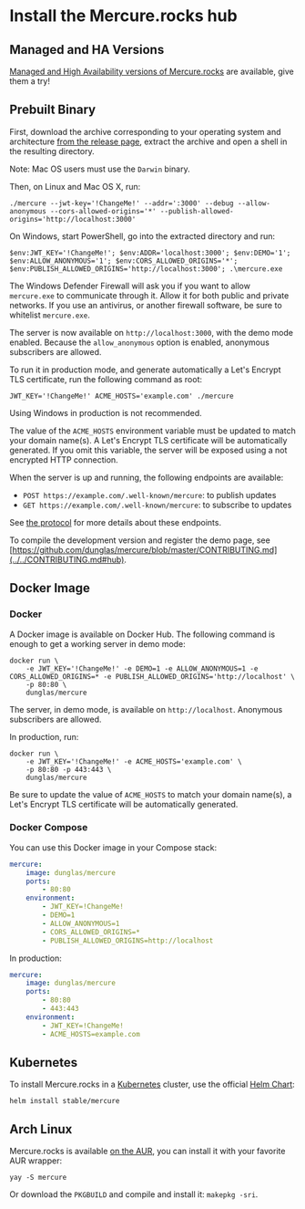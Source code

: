 # Install the Mercure.rocks hub

## Managed and HA Versions

[Managed and High Availability versions of Mercure.rocks](https://mercure.rocks/pricing) are available, give them a try!

## Prebuilt Binary

First, download the archive corresponding to your operating system and architecture [from the release page](https://github.com/dunglas/mercure/releases), extract the archive and open a shell in the resulting directory.

Note: Mac OS users must use the `Darwin` binary.

Then, on Linux and Mac OS X, run:

    ./mercure --jwt-key='!ChangeMe!' --addr=':3000' --debug --allow-anonymous --cors-allowed-origins='*' --publish-allowed-origins='http://localhost:3000'

On Windows, start PowerShell, go into the extracted directory and run:

    $env:JWT_KEY='!ChangeMe!'; $env:ADDR='localhost:3000'; $env:DEMO='1'; $env:ALLOW_ANONYMOUS='1'; $env:CORS_ALLOWED_ORIGINS='*'; $env:PUBLISH_ALLOWED_ORIGINS='http://localhost:3000'; .\mercure.exe

The Windows Defender Firewall will ask you if you want to allow `mercure.exe` to communicate through it.
Allow it for both public and private networks. If you use an antivirus, or another firewall software, be sure to whitelist `mercure.exe`. 

The server is now available on `http://localhost:3000`, with the demo mode enabled. Because the `allow_anonymous` option is enabled, anonymous subscribers are allowed.

To run it in production mode, and generate automatically a Let's Encrypt TLS certificate, run the following command as root:

    JWT_KEY='!ChangeMe!' ACME_HOSTS='example.com' ./mercure

Using Windows in production is not recommended.

The value of the `ACME_HOSTS` environment variable must be updated to match your domain name(s).
A Let's Encrypt TLS certificate will be automatically generated.
If you omit this variable, the server will be exposed using a not encrypted HTTP connection.

When the server is up and running, the following endpoints are available:

* `POST https://example.com/.well-known/mercure`: to publish updates
* `GET https://example.com/.well-known/mercure`: to subscribe to updates

See [the protocol](spec/mercure.md) for more details about these endpoints.

To compile the development version and register the demo page, see [https://github.com/dunglas/mercure/blob/master/CONTRIBUTING.md](../../CONTRIBUTING.md#hub).

## Docker Image

### Docker

A Docker image is available on Docker Hub. The following command is enough to get a working server in demo mode:

    docker run \
        -e JWT_KEY='!ChangeMe!' -e DEMO=1 -e ALLOW_ANONYMOUS=1 -e CORS_ALLOWED_ORIGINS=* -e PUBLISH_ALLOWED_ORIGINS='http://localhost' \
        -p 80:80 \
        dunglas/mercure

The server, in demo mode, is available on `http://localhost`. Anonymous subscribers are allowed.

In production, run:

    docker run \
        -e JWT_KEY='!ChangeMe!' -e ACME_HOSTS='example.com' \
        -p 80:80 -p 443:443 \
        dunglas/mercure

Be sure to update the value of `ACME_HOSTS` to match your domain name(s), a Let's Encrypt TLS certificate will be automatically generated.

### Docker Compose

You can use this Docker image in your Compose stack:

```yaml
mercure:
    image: dunglas/mercure
    ports:
        - 80:80
    environment:
        - JWT_KEY=!ChangeMe!
        - DEMO=1
        - ALLOW_ANONYMOUS=1
        - CORS_ALLOWED_ORIGINS=*
        - PUBLISH_ALLOWED_ORIGINS=http://localhost
```

In production:

```yaml
mercure:
    image: dunglas/mercure
    ports:
        - 80:80
        - 443:443
    environment:
        - JWT_KEY=!ChangeMe!
        - ACME_HOSTS=example.com
```

## Kubernetes

To install Mercure.rocks in a [Kubernetes](https://kubernetes.io) cluster, use the official [Helm Chart](https://hub.helm.sh/charts/stable/mercure):

    helm install stable/mercure

## Arch Linux

Mercure.rocks is available [on the AUR](https://aur.archlinux.org/packages/mercure), you can install it with your favorite AUR wrapper:

    yay -S mercure

Or download the `PKGBUILD` and compile and install it: `makepkg -sri`.
